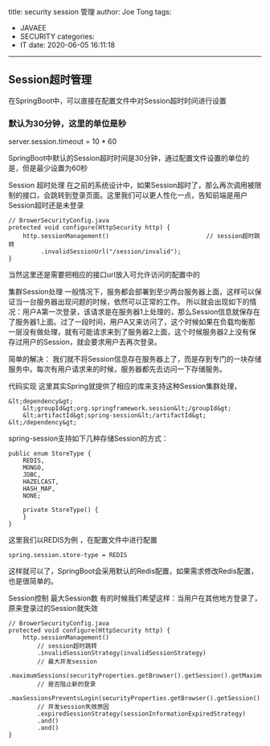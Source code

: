 title: security session 管理
author: Joe Tong
tags:
  - JAVAEE 
  - SECURITY
categories: 
  - IT
date: 2020-06-05 16:11:18
---

## Session超时管理
在SpringBoot中，可以直接在配置文件中对Session超时时间进行设置

### 默认为30分钟，这里的单位是秒
server.session.timeout = 10 * 60

SpringBoot中默认的Session超时时间是30分钟，通过配置文件设置的单位的是，但是最少设置为60秒

Session 超时处理
在之前的系统设计中，如果Session超时了，那么再次调用被限制的接口，会跳转到登录页面。这里我们可以更人性化一点，告知前端是用户Session超时还是未登录

```
// BrowerSecurityConfig.java
protected void configure(HttpSecurity http) {
    http.sessionManagement()                           // session超时跳转
         .invalidSessionUrl("/session/invalid");
}
```
当然这里还是需要把相应的接口url放入可允许访问的配置中的

集群Session处理
一般情况下，服务都会部署到至少两台服务器上面，这样可以保证当一台服务器出现问题的时候，依然可以正常的工作。
所以就会出现如下的情况：用户A第一次登录，该请求是在服务器1上处理的，那么Session信息就保存在了服务器1上面。过了一段时间，用户A又来访问了，这个时候如果在负载均衡那一层没有做处理，就有可能请求来到了服务器2上面，这个时候服务器2上没有保存过用户的Session，就会要求用户去再次登录。

简单的解决： 我们就不将Session信息存在服务器上了，而是存到专门的一块存储服务中。每次有用户请求来的时候，服务器都先去访问一下存储服务。

代码实现
这里其实Spring就提供了相应的库来支持这种Session集群处理，

```
&lt;dependency&gt;
    &lt;groupId&gt;org.springframework.session&lt;/groupId&gt;
    &lt;artifactId&gt;spring-session&lt;/artifactId&gt;
&lt;/dependency&gt;
```

spring-session支持如下几种存储Session的方式：

```
public enum StoreType {
    REDIS,
    MONGO,
    JDBC,
    HAZELCAST,
    HASH_MAP,
    NONE;

    private StoreType() {
    }
}
```
这里我们以REDIS为例 ，在配置文件中进行配置

`spring.session.store-type = REDIS`

这样就可以了，SpringBoot会采用默认的Redis配置，如果需求修改Redis配置，也是很简单的。

Session控制
最大Session数
有的时候我们希望这样：当用户在其他地方登录了，原来登录过的Session就失效

```
// BrowerSecurityConfig.java
protected void configure(HttpSecurity http) {
    http.sessionManagement()
        // session超时跳转
        .invalidSessionStrategy(invalidSessionStrategy) 
        // 最大并发session
        .maximumSessions(securityProperties.getBrowser().getSession().getMaximumSessions())   
        // 是否阻止新的登录
        .maxSessionsPreventsLogin(securityProperties.getBrowser().getSession().isMaxSessionsPreventsLogin())    
        // 并发session失效原因
        .expiredSessionStrategy(sessionInformationExpiredStrategy)      
        .and()
        .and()
}

```



